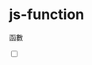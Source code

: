 # js-function
函數 

<!DOCTYPE html>
<html>
<head>
<title>first</title>
<style>
    #div1 { width: 100px; height: 200px; background: burlywood; display: none;}
</style>
<script>
    function togreen() 
    {
        document.getElementById('div1').style.display='block';
        
    }
    function tored()
    {
        document.getElementById('div1').style.display='none'
    }
</script>

</head>

<body>
    <input type = "checkbox"  onmouseover="togreen()" 
    onmouseout="tored()" />
    <div id= 'div1'>
        hahaha
    </div>
</body>
</html>
